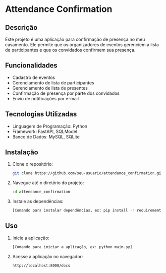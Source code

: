 # Attendance Confirmation

## Descrição
Este projeto é uma aplicação para confirmação de presença no meu casamento. Ele permite que os organizadores de eventos gerenciem a lista de participantes e que os convidados confirmem sua presença.

## Funcionalidades
- Cadastro de eventos
- Gerenciamento de lista de participantes
- Gerenciamento de lista de presentes
- Confirmação de presença por parte dos convidados
- Envio de notificações por e-mail

## Tecnologias Utilizadas
- Linguagem de Programação: Python
- Framework: FastAPI, SQLModel
- Banco de Dados: MySQL, SQLite

## Instalação
1. Clone o repositório:
    ```bash
    git clone https://github.com/seu-usuario/attendance_confirmation.git
    ```
2. Navegue até o diretório do projeto:
    ```bash
    cd attendance_confirmation
    ```
3. Instale as dependências:
    ```bash
    [Comando para instalar dependências, ex: pip install -r requirements.txt]
    ```

## Uso
1. Inicie a aplicação:
    ```bash
    [Comando para iniciar a aplicação, ex: python main.py]
    ```
2. Acesse a aplicação no navegador:
    ```
    http://localhost:8000/docs
    ```
